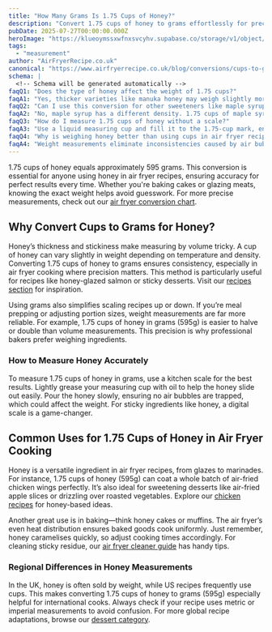 ```yaml
---
title: "How Many Grams Is 1.75 Cups of Honey?"
description: "Convert 1.75 cups of honey to grams effortlessly for precise baking and cooking. Get accurate measurements for perfect air fryer recipes every time."
pubDate: 2025-07-27T00:00:00.000Z
heroImage: "https://klueoymssxwfnxsvcyhv.supabase.co/storage/v1/object/public/Shmucket/how-many-grams-is-1-75-cups-of-honey.webp"
tags:
  - "measurement"
author: "AirFryerRecipe.co.uk"
canonical: "https://www.airfryerrecipe.co.uk/blog/conversions/cups-to-grams/how-many-grams-is-1-75-cups-of-honey"
schema: |
  <!-- Schema will be generated automatically -->
faqQ1: "Does the type of honey affect the weight of 1.75 cups?"
faqA1: "Yes, thicker varieties like manuka honey may weigh slightly more than lighter types such as clover honey. However, the difference is minimal—around 5-10 grams per 1.75 cups. For most recipes, 595 grams is a reliable standard."
faqQ2: "Can I use this conversion for other sweeteners like maple syrup?"
faqA2: "No, maple syrup has a different density. 1.75 cups of maple syrup weigh about 525 grams, which is lighter than honey. Always check specific conversions for each sweetener to ensure accuracy in your air fryer recipes."
faqQ3: "How do I measure 1.75 cups of honey without a scale?"
faqA3: "Use a liquid measuring cup and fill it to the 1.75-cup mark, ensuring the honey settles evenly. For sticky ingredients, lightly oil the cup first to help the honey slide out cleanly. However, a scale is recommended for precision."
faqQ4: "Why is weighing honey better than using cups in air fryer recipes?"
faqA4: "Weight measurements eliminate inconsistencies caused by air bubbles or settling. Since air fryers cook quickly and evenly, precise measurements like 595 grams for 1.75 cups of honey ensure perfect texture and flavour every time."
---
```

<p>1.75 cups of honey equals approximately 595 grams. This conversion is essential for anyone using honey in air fryer recipes, ensuring accuracy for perfect results every time. Whether you're baking cakes or glazing meats, knowing the exact weight helps avoid guesswork. For more precise measurements, check out our <a href=https://www.airfryerrecipe.co.uk/air-fryer-conversion-chart>air fryer conversion chart</a>.</p>

<h2>Why Convert Cups to Grams for Honey?</h2>  
<p>Honey’s thickness and stickiness make measuring by volume tricky. A cup of honey can vary slightly in weight depending on temperature and density. Converting 1.75 cups of honey to grams ensures consistency, especially in air fryer cooking where precision matters. This method is particularly useful for recipes like honey-glazed salmon or sticky desserts. Visit our <a href=https://www.airfryerrecipe.co.uk/recipes>recipes section</a> for inspiration.</p>  

<p>Using grams also simplifies scaling recipes up or down. If you’re meal prepping or adjusting portion sizes, weight measurements are far more reliable. For example, 1.75 cups of honey in grams (595g) is easier to halve or double than volume measurements. This precision is why professional bakers prefer weighing ingredients.</p>  

<h3>How to Measure Honey Accurately</h3>  
<p>To measure 1.75 cups of honey in grams, use a kitchen scale for the best results. Lightly grease your measuring cup with oil to help the honey slide out easily. Pour the honey slowly, ensuring no air bubbles are trapped, which could affect the weight. For sticky ingredients like honey, a digital scale is a game-changer.</p>  

<h2>Common Uses for 1.75 Cups of Honey in Air Fryer Cooking</h2>  
<p>Honey is a versatile ingredient in air fryer recipes, from glazes to marinades. For instance, 1.75 cups of honey (595g) can coat a whole batch of air-fried chicken wings perfectly. It’s also ideal for sweetening desserts like air-fried apple slices or drizzling over roasted vegetables. Explore our <a href=https://www.airfryerrecipe.co.uk/recipe-category/chicken>chicken recipes</a> for honey-based ideas.</p>  

<p>Another great use is in baking—think honey cakes or muffins. The air fryer’s even heat distribution ensures baked goods cook uniformly. Just remember, honey caramelises quickly, so adjust cooking times accordingly. For cleaning sticky residue, our <a href=https://www.airfryerrecipe.co.uk/air-fryer-cleaner>air fryer cleaner guide</a> has handy tips.</p>  

<h3>Regional Differences in Honey Measurements</h3>  
<p>In the UK, honey is often sold by weight, while US recipes frequently use cups. This makes converting 1.75 cups of honey to grams (595g) especially helpful for international cooks. Always check if your recipe uses metric or imperial measurements to avoid confusion. For more global recipe adaptations, browse our <a href=https://www.airfryerrecipe.co.uk/recipe-category/dessert>dessert category</a>.</p>
